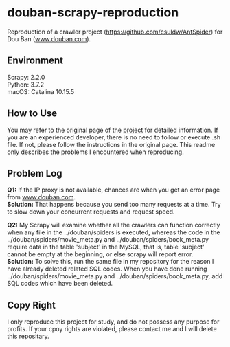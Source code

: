 # douban-scrapy-reproduction
Reproduction of a crawler project (https://github.com/csuldw/AntSpider) for Dou Ban (www.douban.com).

## Environment
Scrapy: 2.2.0  
Python: 3.7.2  
macOS: Catalina 10.15.5  

## How to Use
You may refer to the original page of the [project](https://github.com/csuldw/AntSpide) for detailed information. If you are an experienced developer, there is no need to follow or execute .sh file. If not, please follow the instructions in the original page. This readme only describes the problems I encountered when reproducing.

## Problem Log
**Q1:** If the IP proxy is not available, chances are when you get an error page from www.douban.com.   
**Solution:** That happens because you send too many requests at a time. Try to slow down your concurrent requests and request speed.  

**Q2:** My Scrapy will examine whether all the crawlers can function correctly when any file in the ../douban/spiders is executed, whereas the code in the ../douban/spiders/movie_meta.py and ../douban/spiders/book_meta.py require data in the table 'subject' in the MySQL, that is, table 'subject' cannot be empty at the beginning, or else scrapy will report error.  
**Solution:** To solve this, run the same file in my repository for the reason I have already deleted related SQL codes. When you have done running ../douban/spiders/movie_meta.py and ../douban/spiders/book_meta.py, add SQL codes which have been deleted.

## Copy Right
I only reproduce this project for study, and do not possess any purpose for profits. If your cpoy rights are violated, please contact me and I will delete this repositary.
